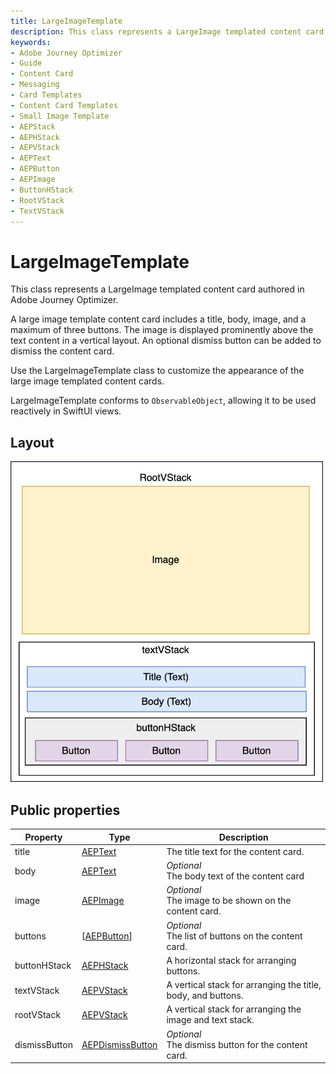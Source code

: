 ```yaml
---
title: LargeImageTemplate
description: This class represents a LargeImage templated content card authored in Adobe Journey Optimizer.
keywords:
- Adobe Journey Optimizer
- Guide
- Content Card
- Messaging
- Card Templates
- Content Card Templates
- Small Image Template
- AEPStack
- AEPHStack
- AEPVStack
- AEPText
- AEPButton
- AEPImage
- ButtonHStack
- RootVStack
- TextVStack
---
```


# LargeImageTemplate

 This class represents a LargeImage templated content card authored in Adobe Journey Optimizer.

 A large image template content card includes a title, body, image, and a maximum of three buttons. The image is displayed prominently above the text content in a vertical layout. An optional dismiss button can be added to dismiss the content card.

 Use the LargeImageTemplate class to customize the appearance of the large image templated content cards.

 LargeImageTemplate conforms to `ObservableObject`, allowing it to be used reactively in SwiftUI views.

## Layout

<img src="../../assets/iOS/largeimagetemplate-layout.png" width="500"/>

## Public properties

| Property      | Type                                           | Description                                                  |
| ------------- | ---------------------------------------------- | ------------------------------------------------------------ |
| title         | [AEPText](../ui-elements/aeptext.md)            | The title text for the content card.                         |
| body          | [AEPText](../ui-elements/aeptext.md)            | *Optional*<br/>The body text of the content card                 |
| image         | [AEPImage](../ui-elements/aepimage.md)          | *Optional*<br/>The image to be shown on the content card.     |
| buttons       | [[AEPButton](../ui-elements/aepbutton.md)]      | *Optional*<br/>The list of buttons on the content card.       |
| buttonHStack  | [AEPHStack](../ui-elements/aepstack.md#aephstack)         | A horizontal stack for arranging buttons.                    |
| textVStack    | [AEPVStack](../ui-elements/aepstack.md#aepvstack)         | A vertical stack for arranging the title, body, and buttons. |
| rootVStack    | [AEPVStack](../ui-elements/aepstack.md#aepvstack)         | A vertical stack for arranging the image and text stack.   |
| dismissButton | [AEPDismissButton](../ui-elements/aepdismissbutton.md) | *Optional*<br/>The dismiss button for the content card.       |
